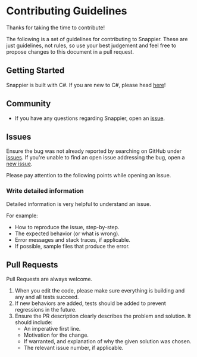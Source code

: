 # Contributing Guidelines

Thanks for taking the time to contribute!

The following is a set of guidelines for contributing to Snappier. These are just guidelines, not rules, so use your best judgement and feel free to propose changes to this document in a pull request.

## Getting Started

Snappier is built with C#. If you are new to C#, please head [here](https://docs.microsoft.com/en-us/dotnet/csharp/getting-started/)!

## Community

* If you have any questions regarding Snappier, open an [issue](https://github.com/brantburnett/Snappier/issues/new/).

## Issues

Ensure the bug was not already reported by searching on GitHub under [issues](https://github.com/brantburnett/Snappier/issues). If you're unable to find an open issue addressing the bug, open a [new issue](https://github.com/brantburnett/Snappier/issues/new).

Please pay attention to the following points while opening an issue.

### Write detailed information

Detailed information is very helpful to understand an issue.

For example:

* How to reproduce the issue, step-by-step.
* The expected behavior (or what is wrong).
* Error messages and stack traces, if applicable.
* If possible, sample files that produce the error.

## Pull Requests

Pull Requests are always welcome.

1. When you edit the code, please make sure everything is building and any and all tests succeed.
2. If new behaviors are added, tests should be added to prevent regressions in the future.
3. Ensure the PR description clearly describes the problem and solution. It should include:
    * An imperative first line.
    * Motivation for the change.
    * If warranted, and explanation of why the given solution was chosen.
    * The relevant issue number, if applicable.
